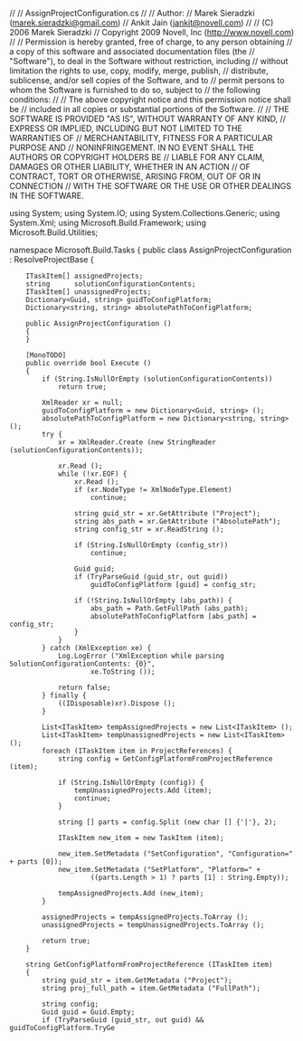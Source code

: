 //
// AssignProjectConfiguration.cs
//
// Author:
//   Marek Sieradzki (marek.sieradzki@gmail.com)
//   Ankit Jain (jankit@novell.com)
//
// (C) 2006 Marek Sieradzki
// Copyright 2009 Novell, Inc (http://www.novell.com)
//
// Permission is hereby granted, free of charge, to any person obtaining
// a copy of this software and associated documentation files (the
// "Software"), to deal in the Software without restriction, including
// without limitation the rights to use, copy, modify, merge, publish,
// distribute, sublicense, and/or sell copies of the Software, and to
// permit persons to whom the Software is furnished to do so, subject to
// the following conditions:
//
// The above copyright notice and this permission notice shall be
// included in all copies or substantial portions of the Software.
//
// THE SOFTWARE IS PROVIDED "AS IS", WITHOUT WARRANTY OF ANY KIND,
// EXPRESS OR IMPLIED, INCLUDING BUT NOT LIMITED TO THE WARRANTIES OF
// MERCHANTABILITY, FITNESS FOR A PARTICULAR PURPOSE AND
// NONINFRINGEMENT. IN NO EVENT SHALL THE AUTHORS OR COPYRIGHT HOLDERS BE
// LIABLE FOR ANY CLAIM, DAMAGES OR OTHER LIABILITY, WHETHER IN AN ACTION
// OF CONTRACT, TORT OR OTHERWISE, ARISING FROM, OUT OF OR IN CONNECTION
// WITH THE SOFTWARE OR THE USE OR OTHER DEALINGS IN THE SOFTWARE.


using System;
using System.IO;
using System.Collections.Generic;
using System.Xml;
using Microsoft.Build.Framework;
using Microsoft.Build.Utilities;

namespace Microsoft.Build.Tasks {
	public class AssignProjectConfiguration : ResolveProjectBase {
	
		ITaskItem[]	assignedProjects;
		string		solutionConfigurationContents;
		ITaskItem[]	unassignedProjects;
		Dictionary<Guid, string> guidToConfigPlatform;
		Dictionary<string, string> absolutePathToConfigPlatform;
	
		public AssignProjectConfiguration ()
		{
		}
		
		[MonoTODO]
		public override bool Execute ()
		{
			if (String.IsNullOrEmpty (solutionConfigurationContents))
				return true;

			XmlReader xr = null;
			guidToConfigPlatform = new Dictionary<Guid, string> ();
			absolutePathToConfigPlatform = new Dictionary<string, string> ();
			try {
				xr = XmlReader.Create (new StringReader (solutionConfigurationContents));

				xr.Read ();
				while (!xr.EOF) {
					xr.Read ();
					if (xr.NodeType != XmlNodeType.Element)
						continue;

					string guid_str = xr.GetAttribute ("Project");
					string abs_path = xr.GetAttribute ("AbsolutePath");
					string config_str = xr.ReadString ();

					if (String.IsNullOrEmpty (config_str))
						continue;

					Guid guid;
					if (TryParseGuid (guid_str, out guid))
						guidToConfigPlatform [guid] = config_str;

					if (!String.IsNullOrEmpty (abs_path)) {
						abs_path = Path.GetFullPath (abs_path);
						absolutePathToConfigPlatform [abs_path] = config_str;
					}
				}
			} catch (XmlException xe) {
				Log.LogError ("XmlException while parsing SolutionConfigurationContents: {0}",
						xe.ToString ());

				return false;
			} finally {
				((IDisposable)xr).Dispose ();
			}

			List<ITaskItem> tempAssignedProjects = new List<ITaskItem> ();
			List<ITaskItem> tempUnassignedProjects = new List<ITaskItem> ();
			foreach (ITaskItem item in ProjectReferences) {
				string config = GetConfigPlatformFromProjectReference (item);

				if (String.IsNullOrEmpty (config)) {
					tempUnassignedProjects.Add (item);
					continue;
				}

				string [] parts = config.Split (new char [] {'|'}, 2);

				ITaskItem new_item = new TaskItem (item);

				new_item.SetMetadata ("SetConfiguration", "Configuration=" + parts [0]);
				new_item.SetMetadata ("SetPlatform", "Platform=" +
						((parts.Length > 1) ? parts [1] : String.Empty));

				tempAssignedProjects.Add (new_item);
			}

			assignedProjects = tempAssignedProjects.ToArray ();
			unassignedProjects = tempUnassignedProjects.ToArray ();

			return true;
		}

		string GetConfigPlatformFromProjectReference (ITaskItem item)
		{
			string guid_str = item.GetMetadata ("Project");
			string proj_full_path = item.GetMetadata ("FullPath");

			string config;
			Guid guid = Guid.Empty;
			if (TryParseGuid (guid_str, out guid) && guidToConfigPlatform.TryGe